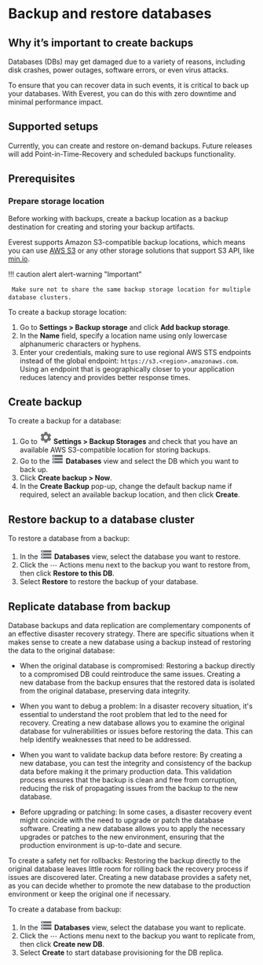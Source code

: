 # Backup and restore databases

## Why it’s important to create backups

Databases (DBs) may get damaged due to a variety of reasons, including disk crashes, power outages, software errors, or even virus attacks.  

To ensure that you can recover data in such events, it is critical to back up your databases. With Everest, you can do this with zero downtime and minimal performance impact. 

## Supported setups
Currently,  you can create and restore on-demand backups. Future releases will add Point-in-Time-Recovery and scheduled backups functionality.

## Prerequisites

### Prepare storage location
Before working with backups, create a backup location as a backup destination for creating and storing your backup artifacts.  

Everest supports Amazon S3-compatible backup locations, which means you can use [AWS S3](https://aws.amazon.com/s3/) or any other storage solutions that support S3 API, like [min.io](https://min.io/).

!!! caution alert alert-warning "Important"

     Make sure not to share the same backup storage location for multiple database clusters.

To create a backup storage location:

1. Go to **Settings > Backup storage** and click **Add backup storage**.  
2. In the **Name** field, specify a location name using only lowercase alphanumeric characters or hyphens. 
3. Enter your credentials, making sure to use regional AWS STS endpoints instead of the global endpoint: `https://s3.<region>.amazonaws.com`.
 Using an endpoint that is geographically closer to your application reduces latency and provides better response times.

## Create backup

To create a backup for a database:

1. Go to  ![!](../images/settings_icon.png) **Settings > Backup Storages** and check that  you have an available AWS S3-compatible location for storing  backups.
2. Go to the ![!](../images/databases_icon.png) **Databases** view and select the DB which you want to back up.
3. Click **Create backup > Now**. 
4. In the **Create Backup** pop-up, change the default backup name if required, select an available backup location, and then click **Create**.

## Restore backup  to a database cluster

To restore a database from a backup:

1. In the ![!](../images/databases_icon.png) **Databases** view, select the database you want to restore.
2. Click the ![!](../images/actions_icon.png) Actions menu next to the backup you want to restore from, then click **Restore to this DB**.
3. Select **Restore** to restore the backup of your database.

## Replicate database from backup

Database backups and data replication are complementary components of an effective disaster recovery strategy. 
There are specific situations when it makes sense to create a new database using a backup instead of restoring the data to the original database:

- When the original database is compromised: Restoring a backup directly to a compromised DB could reintroduce the same issues. Creating a new database from the backup ensures that the restored data is isolated from the original database, preserving data integrity.

- When you want to debug a problem: In a disaster recovery situation, it's essential to understand the root problem that led to the need for recovery. Creating a new database allows you to examine the original database for vulnerabilities or issues before restoring the data. This can help  identify weaknesses that need to be addressed.

- When you want to validate backup data before restore: By creating a new database, you can test the integrity and consistency of the backup data before making it the primary production data. This validation process ensures that the backup is clean and free from corruption, reducing the risk of propagating issues from the backup to the new database.

- Before upgrading or patching: In some cases, a disaster recovery event might coincide with the need to upgrade or patch the database software. Creating a new database allows you to apply the necessary upgrades or patches to the new environment, ensuring that the production environment is up-to-date and secure.

To create a safety net for rollbacks: Restoring the backup directly to the original database leaves little room for rolling back the recovery process if issues are discovered later. Creating a new database provides a safety net, as you can decide whether to promote the new database to the production environment or keep the original one if necessary.

To create a database from backup:

1. In the ![!](../images/databases_icon.png) **Databases** view,  select the database you want to replicate.
2. Click the ![!](../images/actions_icon.png)  Actions menu next to the backup you want to replicate from, then click **Create new DB**.
3. Select **Create** to start database provisioning for the DB replica.








